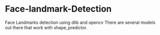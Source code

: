 # Face-landmark-Detection
Face Landmarks detection using dlib and opencv
There are several models out there that work with shape_predictor.
